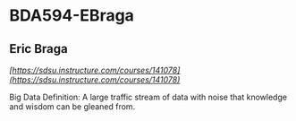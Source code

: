 # BDA594-EBraga
## **Eric Braga**

_[https://sdsu.instructure.com/courses/141078](https://sdsu.instructure.com/courses/141078)_

Big Data Definition: A large traffic stream of data with noise that knowledge and wisdom can be gleaned from.

